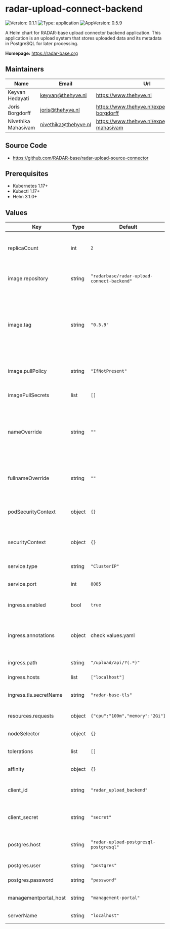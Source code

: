 

# radar-upload-connect-backend

![Version: 0.1.1](https://img.shields.io/badge/Version-0.1.1-informational?style=flat-square) ![Type: application](https://img.shields.io/badge/Type-application-informational?style=flat-square) ![AppVersion: 0.5.9](https://img.shields.io/badge/AppVersion-0.5.9-informational?style=flat-square)

A Helm chart for RADAR-base upload connector backend application. This application is an upload system that stores uploaded data and its metadata in PostgreSQL for later processing.

**Homepage:** <https://radar-base.org>

## Maintainers

| Name | Email | Url |
| ---- | ------ | --- |
| Keyvan Hedayati | keyvan@thehyve.nl | https://www.thehyve.nl |
| Joris Borgdorff | joris@thehyve.nl | https://www.thehyve.nl/experts/joris-borgdorff |
| Nivethika Mahasivam | nivethika@thehyve.nl | https://www.thehyve.nl/experts/nivethika-mahasivam |

## Source Code

* <https://github.com/RADAR-base/radar-upload-source-connector>

## Prerequisites
* Kubernetes 1.17+
* Kubectl 1.17+
* Helm 3.1.0+

## Values

| Key | Type | Default | Description |
|-----|------|---------|-------------|
| replicaCount | int | `2` | Number of radar-upload-connect-backend replicas to deploy |
| image.repository | string | `"radarbase/radar-upload-connect-backend"` | radar-upload-connect-backend image repository |
| image.tag | string | `"0.5.9"` | radar-upload-connect-backend image tag (immutable tags are recommended) Overrides the image tag whose default is the chart appVersion. |
| image.pullPolicy | string | `"IfNotPresent"` | radar-upload-connect-backend image pull policy |
| imagePullSecrets | list | `[]` | Docker registry secret names as an array |
| nameOverride | string | `""` | String to partially override radar-upload-connect-backend.fullname template with a string (will prepend the release name) |
| fullnameOverride | string | `""` | String to fully override radar-upload-connect-backend.fullname template with a string |
| podSecurityContext | object | `{}` | Configure radar-upload-connect-backend pods' Security Context |
| securityContext | object | `{}` | Configure radar-upload-connect-backend containers' Security Context |
| service.type | string | `"ClusterIP"` | Kubernetes Service type |
| service.port | int | `8085` | radar-upload-connect-backend port |
| ingress.enabled | bool | `true` | Enable ingress controller resource |
| ingress.annotations | object | check values.yaml | Annotations that define default ingress class, certificate issuer and proxy settings |
| ingress.path | string | `"/upload/api/?(.*)"` | Path within the url structure |
| ingress.hosts | list | `["localhost"]` | Host to listen to requests to |
| ingress.tls.secretName | string | `"radar-base-tls"` | Name of the secret containing TLS certificates |
| resources.requests | object | `{"cpu":"100m","memory":"2Gi"}` | CPU/Memory resource requests |
| nodeSelector | object | `{}` | Node labels for pod assignment |
| tolerations | list | `[]` | Toleration labels for pod assignment |
| affinity | object | `{}` | Affinity labels for pod assignment |
| client_id | string | `"radar_upload_backend"` | OAuth2 client id of the upload connect backend application |
| client_secret | string | `"secret"` | OAuth2 client secret of the upload connect backend |
| postgres.host | string | `"radar-upload-postgresql-postgresql"` | Host name of the database to store uploaded data and metadata |
| postgres.user | string | `"postgres"` | Database username |
| postgres.password | string | `"password"` | Database password |
| managementportal_host | string | `"management-portal"` | Host name of the management portal application |
| serverName | string | `"localhost"` | Server name or domain name |
